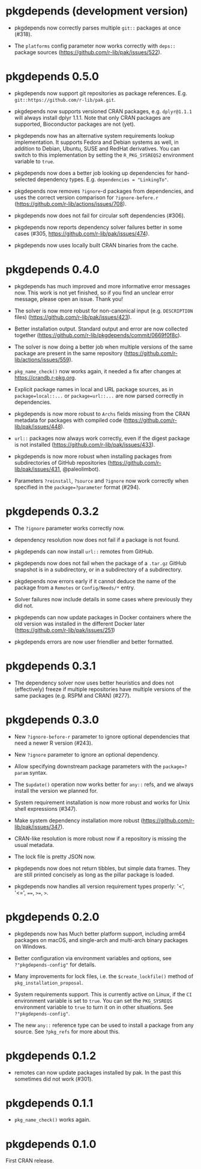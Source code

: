 # pkgdepends (development version)

* pkgdepends now correctly parses multiple `git::` packages at once (#318).

* The `platforms` config parameter now works correctly with `deps::`
  package sources (https://github.com/r-lib/pak/issues/522).

# pkgdepends 0.5.0

* pkgdepends now support git repositories as package references. E.g.
  `git::https://github.com/r-lib/pak.git`.

* pkgdepends now supports versioned CRAN packages, e.g. `dplyr@1.1.1` will
  always install dplyr 1.1.1. Note that only CRAN packages are supported,
  Bioconductor packages are not (yet).

* pkgdepends now has an alternative system requirements lookup
  implementation. It supports Fedora and Debian systems as well, in
  addition to Debian, Ubuntu, SUSE and RedHat derivatives.
  You can switch to this implementation by setting the
  `R_PKG_SYSREQS2` environment variable to `true`.

* pkgdepends now does a better job looking up dependencies for
  hand-selected dependency types. E.g. `dependencies = "LinkingTo"`.

* pkgdepends now removes `?ignore`-d packages from dependencies, and
  uses the correct version comparison for `?ignore-before.r`
  (https://github.com/r-lib/actions/issues/708).

* pkgdepends now does not fail for circular soft dependencies (#306).

* pkgdepends now reports dependency solver failures better in some cases
  (#305, https://github.com/r-lib/pak/issues/474).

* pkgdepends now uses locally built CRAN binaries from the cache.

# pkgdepends 0.4.0

* pkgdepends has much improved and more informative error messages now.
  This work is not yet finished, so if you find an unclear error message,
  please open an issue. Thank you!

* The solver is now more robust for non-canonical input (e.g. `DESCRIPTION`
  files) (https://github.com/r-lib/pak/issues/423).

* Better installation output. Standard output and error are now
  collected together (https://github.com/r-lib/pkgdepends/commit/0669f0f8c).

* The solver is now doing a better job when multiple versions of the
  same package are present in the same repository
  (https://github.com/r-lib/actions/issues/559).

* `pkg_name_check()` now works again, it needed a fix after changes at
  https://crandb.r-pkg.org.

* Explicit package names in local and URL package sources, as in
  `package=local::...` or `package=url::...` are now parsed correctly in
  dependencies.

* pkgdepends is now more robust to `Archs` fields missing from the CRAN
  metadata for packages with compiled code
  (https://github.com/r-lib/pak/issues/448).

* `url::` packages now always work correctly, even if the digest package is
  not installed (https://github.com/r-lib/pak/issues/433).

* pkgdepends is now more robust when installing packages from subdirectories
  of GitHub repositories (https://github.com/r-lib/pak/issues/431,
  @paleolimbot).

* Parameters `?reinstall`, `?source` and `?ignore` now work correctly when
  specified in the `package=?parameter` format (#294).

# pkgdepends 0.3.2

* The `?ignore` parameter works correctly now.

* dependency resolution now does not fail if a package is not found.

* pkgdepends can now install `url::` remotes from GitHub.

* pkgdepends now does not fail when the package of a `.tar.gz` GitHub
  snapshot is in a subdirectory, or in a subdirectory of a subdirectory.

* pkgdepends now errors early if it cannot deduce the name of the package
  from a `Remotes` or `Config/Needs/*` entry.

* Solver failures now include details in some cases where previously they
  did not.

* pkgdepends can now update packages in Docker containers where the
  old version was installed in the different Docker later
  (https://github.com/r-lib/pak/issues/251)

* pkgdepends errors are now user friendlier and better formatted.

# pkgdepends 0.3.1

* The dependency solver now uses better heuristics and does not
  (effectively) freeze if multiple repositories have multiple versions of
  the same packages (e.g. RSPM and CRAN) (#277).

# pkgdepends 0.3.0

* New `?ignore-before-r` parameter to ignore optional dependencies that
  need a newer R version (#243).

* New `?ignore` parameter to ignore an optional dependency.

* Allow specifying downstream package parameters with the `package=?param`
  syntax.

* The `$update()` operation now works better for `any::` refs, and we
  always install the version we planned for.

* System requirement installation is now more robust and works for
  Unix shell expressions (#347).

* Make system dependency installation more robust
  (https://github.com/r-lib/pak/issues/347).

* CRAN-like resolution is more robust now if a repository is missing
  the usual metadata.

* The lock file is pretty JSON now.

* pkgdepends now does not return tibbles, but simple data frames.
  They are still printed concisely as long as the pillar package is loaded.

* pkgdepends now handles all version requirement types properly:
  '<', '<=', `==`, `>=`, `>`.

# pkgdepends 0.2.0

* pkgdepends now has Much better platform support, including arm64 packages
  on macOS, and single-arch and multi-arch binary packages on Windows.

* Better configuration via environment variables and options, see
  `?"pkgdepends-config"` for details.

* Many improvements for lock files, i.e. the `$create_lockfile()` method
  of `pkg_installation_proposal`.

* System requirements support. This is currently active on Linux, if the
  `CI` environment variable is set to `true`. You can set the
  `PKG_SYSREQS` environment variable to `true` to turn it on in other
  situations. See `?"pkgdepends-config"`.

* The new `any::` reference type can be used to install a package from
  any source. See `?pkg_refs` for more about this.

# pkgdepends 0.1.2

* remotes can now update packages installed by pak. In the past this
  sometimes did not work (#301).

# pkgdepends 0.1.1

* `pkg_name_check()` works again.

# pkgdepends 0.1.0

First CRAN release.
